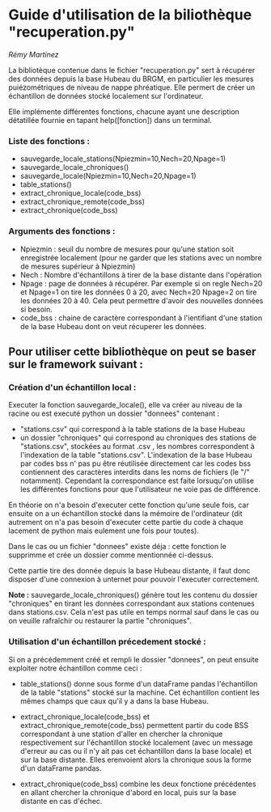 # Guide d'utilisation de la biliothèque "recuperation.py"

*Rémy Martinez*

La bibliotèque contenue dans le fichier "recuperation.py" sert à récupérer des données depuis la base Hubeau du BRGM, en particulier les mesures puiézométriques de niveau de nappe phréatique. Elle permert de créer un échantillon de données stocké localement sur l'ordinateur.

Elle implémente différentes fonctions, chacune ayant une description détatillée fournie en tapant help([fonction]) dans un terminal.

### Liste des fonctions :

- sauvegarde_locale_stations(Npiezmin=10,Nech=20,Npage=1)
- sauvegarde_locale_chroniques()
- sauvegarde_locale(Npiezmin=10,Nech=20,Npage=1)
- table_stations()
- extract_chronique_locale(code_bss)
- extract_chronique_remote(code_bss)
- extract_chronique(code_bss)

### Arguments des fonctions :

- Npiezmin : seuil du nombre de mesures pour qu'une station soit enregistrée localement (pour ne garder que les stations avec un nombre de mesures supérieur à Npiezmin)
- Nech : Nombre d'échantillons à tirer de la base distante dans l'opération
- Npage : page de données à récupérer. Par exemple si on regle Nech=20 et Npage=1 on tire les données 0 à 20, avec Nech=20 Npage=2 on tire les données 20 à 40. Cela peut permettre d'avoir des nouvelles données si besoin.
- code_bss : chaine de caractère correspondant à l'ientifiant d'une station de la base Hubeau dont on veut récuperer les données.

## Pour utiliser cette bibliothèque on peut se baser sur le framework suivant : 

### Création d'un échantillon local :

Executer la fonction sauvegarde_locale(), elle va créer au niveau de la racine ou est executé python un dossier "donnees" contenant : 
- "stations.csv" qui correspond à la table stations de la base Hubeau
- un dossier "chroniques" qui correspond  au chroniques des stations de "stations.csv", stockées au format .csv , les nombres correspondent à l'indexation de la table "stations.csv". L'indexation de la base Hubeau par codes bss n' pas pu être réutilisée directement car les codes bss contiennent des caractères interdits dans les noms de fichiers (le "/" notamment). Cependant la correspondance est faite lorsuqu'on utilise les différentes fonctions pour que l'utilisateur ne voie pas de différence.

En théorie on n'a besoin d'executer cette fonction qu'une seule fois, car ensuite on a un échantillon stocké dans la mémoire de l'ordinateur (dit autrement on n'a pas besoin d'executer cette partie du code à chaque lacement de python mais eulement une fois pour toutes).

Dans le cas ou un fichier "donnees" existe déja : cette fonction le supprimme et crée un dossier comme mentionnée ci-dessus.

Cette partie tire des donnée depuis la base Hubeau distante, il faut donc disposer d'une connexion à unternet pour pouvoir l'executer correctement.

**Note :** sauvegarde_locale_chroniques() génère tout les contenu du dossier "chroniques" en tirant les données correspondant aux stations contenues dans stations.csv. Cela n'est pas utile en temps normal sauf dans le cas ou on veuille rafraîchir ou restaurer la partie "chroniques".

### Utilisation d'un échantillon précedement stocké :

Si on a précédemment créé et rempli le dossier "donnees", on peut ensuite exploiter notre échantillon comme ceci :

- table_stations() donne sous forme d'un dataFrame pandas l'échantillon de la table "stations" stocké sur la machine. Cet échantillon contient les mêmes champs que caux qu'il y a dans la base Hubeau.

- extract_chronique_locale(code_bss) et extract_chronique_remote(code_bss) permettent  partir du code BSS correspondant à une station d'aller en chercher la chronique respectivement sur l'échantillon stocké localement (avec un message d'erreur au cas ou il n'y ait pas cet échantillon dans la base locale) et sur la base distante. Elles erenvoient alors la chronique sous la forme d'un dataFrame pandas.

- extract_chronique(code_bss) combine les deux fonctione précédentes en allant chercher la chronique d'abord en local, puis sur la base distante en cas d'échec.



